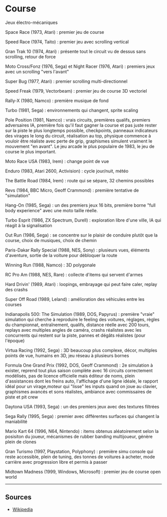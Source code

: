 # Course

Jeux électro-mécaniques

Space Race (1973, Atari) : premier jeu de course

Speed Race (1974, Taito) : premier jeu avec scrolling vertical

Gran Trak 10 (1974, Atari) : présente tout le circuit vu de dessus sans scrolling, retour de force

Moto Cross/Fonz (1976, Sega) et Night Racer (1976, Atari) : premiers jeux avec un scrolling "vers l'avant"

Super Bug (1977, Atari) : premier scrolling multi-directionnel

Speed Freak (1979, Vectorbeam) : premier jeu de course 3D vectoriel

Rally-X (1980, Namco) : première musique de fond

Turbo (1981, Sega) : environnements qui changent, sprite scaling

Pole Position (1981, Namco) : vrais circuits, premières qualifs, premiers adversaires IA, première fois qu'il faut gagner la course et pas juste rester sur la piste le plus longtemps possible, checkpoints, panneaux indicateurs des virages le long du circuit, réalisation au top, physique commence à vouloir être réaliste avec perte de grip, graphismes simulent vraiment le mouvement "en avant". Le jeu arcade le plus populaire de 1983, le jeu de course le plus important.

Moto Race USA (1983, Irem) : change point de vue

Enduro (1983, Atari 2600, Activision) : cycle jour/nuit, météo

The Battle Road (1984, Irem) : route qui se sépare, 32 chemins possibles

Revs (1984, BBC Micro, Geoff Crammond) : première tentative de "simulation"

Hang-On (1985, Sega) : un des premiers jeux 16 bits, première borne "full body experience" avec une moto taille réelle.

Turbo Esprit (1986, ZX Spectrum, Durell) : exploration libre d'une ville, IA qui réagit à la signalisation

Out Run (1986, Sega) : se concentre sur le plaisir de conduire plutôt que la course, choix de musiques, choix de chemin

Paris-Dakar Rally Special (1988, NES, Sony) : plusieurs vues, éléments d'aventure, sortie de la voiture pour débloquer la route

Winning Run (1988, Namco) : 3D polygonale

RC Pro Am (1988, NES, Rare) : collecte d'items qui servent d'armes

Hard Drivin' (1989, Atari) : loopings, embrayage qui peut faire caler, replay des crashs

Super Off Road (1989, Leland) : amélioration des véhicules entre les courses

Indianapolis 500: The Simulation (1989, DOS, Papyrus) : première "vraie" simulation qui cherche à reproduire le feeling des voitures, réglages, règles du championnat, entraînement, qualifs, distance réelle avec 200 tours, replays avec multiples angles de caméra, crashs réalistes avec les concurrents qui restent sur la piste, pannes et dégâts réalistes (pour l'époque)

Virtua Racing (1992, Sega) : 3D beaucoup plus complexe, décor, multiples points de vue, humains en 3D, jeu réseau à plusieurs bornes

Formula One Grand Prix (1992, DOS, Geoff Crammond) : 2e simulation à exister, reprend tout plus saison complète avec 16 circuits correctement modélisés, pas de licence officielle mais éditeur de noms, plein d'assistances dont les freins auto, l'affichage d'une ligne idéale, le rapport idéal pour un virage,moteur qui "lisse" les inputs quand on joue au clavier, graphismes avancés et sons réalistes, ambiance avec commissaires de piste et pit crew

Daytona USA (1993, Sega) : un des premiers jeux avec des textures filtrées

Sega Rally (1995, Sega) : premier avec différentes surfaces qui changent la maniabilité

Mario Kart 64 (1996, N64, Nintendo) : items obtenus aléatoirement selon la posisiton du joueur, mécanismes de rubber banding multijoueur, génère plein de clones

Gran Turismo (1997, Playstation, Polyphony) : première simu console qui reste accessible, plein de tuning, des tonnes de voitures à acheter, mode carrière avec progression libre et permis à passer

Midtown Madness (1999, Windows, Microsoft) : premier jeu de course open world

---

## Sources

- [Wikipedia](https://www.wikipedia.org/)
